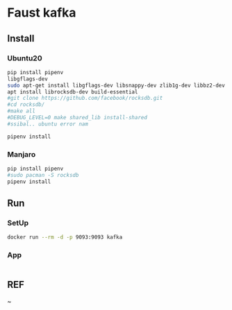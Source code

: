 Faust kafka
===========

## Install

### Ubuntu20

```bash
pip install pipenv
libgflags-dev
sudo apt-get install libgflags-dev libsnappy-dev zlib1g-dev libbz2-dev liblz4-dev libzstd-dev
apt install librocksdb-dev build-essential
#git clone https://github.com/facebook/rocksdb.git
#cd rocksdb/
#make all
#DEBUG_LEVEL=0 make shared_lib install-shared
#ssibal.. ubuntu error nam

pipenv install
```

### Manjaro

```bash
pip install pipenv
#sudo pacman -S rocksdb
pipenv install
```

## Run

### SetUp

```bash
docker run --rm -d -p 9093:9093 kafka
```

### App

```bash
```

## REF

~
